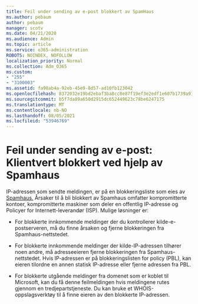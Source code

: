 ```yaml
---
title: Feil under sending av e-post blokkert av SpamHaus
ms.author: pebaum
author: pebaum
manager: scotv
ms.date: 04/21/2020
ms.audience: Admin
ms.topic: article
ms.service: o365-administration
ROBOTS: NOINDEX, NOFOLLOW
localization_priority: Normal
ms.collection: Adm_O365
ms.custom:
- "255"
- "3100003"
ms.assetid: fa98ab4a-92eb-45e9-8d57-ad10fb123042
ms.openlocfilehash: 8372032e19bd2ebaf3ba8cc8e87f19ef3e2edf1e607b1739a919f6dcc443cd97
ms.sourcegitcommit: b5f7da89a650d2915dc652449623c78be6247175
ms.translationtype: MT
ms.contentlocale: nb-NO
ms.lasthandoff: 08/05/2021
ms.locfileid: "53946769"
---
```

# <a name="error-sending-email-client-host-blocked-using-spamhaus"></a>Feil under sending av e-post: Klientvert blokkert ved hjelp av Spamhaus

IP-adressen som sendte meldingen, er på en blokkeringsliste som eies av [Spamhaus.](https://go.microsoft.com/fwlink/p/?linkid=123245) Årsaker til å bli blokkert av Spamhaus omfatter kompromitterte kontoer, kompromitterte maskiner som deler en offentlig IP-adresse og Policyer for Internett-leverandør (ISP). Mulige løsninger er:
  
- For blokkerte innkommende meldinger der du kontrollerer kilde-e-postserveren, må du finne årsaken og fjerne blokkeringen fra Spamhaus-nettstedet.

- For blokkerte innkommende meldinger der kilde-IP-adressen tilhører noen andre, må adresseeieren fjerne blokkeringen fra Spamhaus-nettstedet. Hvis IP-adressen er på blokkeringslisten for policy (PBL), kan eieren tilordne en annen statisk IP-adresse eller fjerne adressen fra PBL.

- For blokkerte utgående meldinger fra domenet som er koblet til Microsoft, kan du få denne feilmeldingen hvis meldingene rutes gjennom en tredjepartstjeneste. Du kan bruke et WHOIS-oppslagsverktøy til å finne eieren av den blokkerte IP-adressen.
